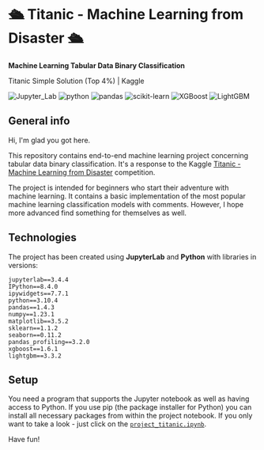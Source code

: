 # 🛳️ Titanic - Machine Learning from Disaster 🛳️
**Machine Learning Tabular Data Binary Classification**

Titanic Simple Solution (Top 4%) | Kaggle

![Jupyter_Lab](https://img.shields.io/badge/-Jupyter%20Lab-blue)
![python](https://img.shields.io/badge/-Python-blueviolet) 
![pandas](https://img.shields.io/badge/-pandas-blue)
![scikit-learn](https://img.shields.io/badge/-scikit--learn-blueviolet)
![XGBoost](https://img.shields.io/badge/-XGBoost-blue)
![LightGBM](https://img.shields.io/badge/-LightGBM-blueviolet)


## General info
Hi, I'm glad you got here.

This repository contains end-to-end machine learning project concerning tabular data binary classification. It's a response to the Kaggle [Titanic - Machine Learning from Disaster](https://www.kaggle.com/competitions/titanic/overview) competition.

The project is intended for beginners who start their adventure with machine learning. It contains a basic implementation of the most popular machine learning classification models with comments. However, I hope more advanced find something for themselves as well.

## Technologies
The project has been created using **JupyterLab** and **Python** with libraries in versions:
```
jupyterlab==3.4.4
IPython==8.4.0
ipywidgets==7.7.1
python==3.10.4
pandas==1.4.3
numpy==1.23.1
matplotlib==3.5.2
sklearn==1.1.2
seaborn==0.11.2
pandas_profiling==3.2.0
xgboost==1.6.1
lightgbm==3.3.2
```

## Setup
You need a program that supports the Jupyter notebook as well as having access to Python. If you use pip (the package installer for Python) you can install all necessary packages from within the project notebook. If you only want to take a look - just click on the [`project_titanic.ipynb`](https://github.com/mowczarz/ml-classification-project-titanic/blob/main/project_titanic.ipynb).

Have fun!
